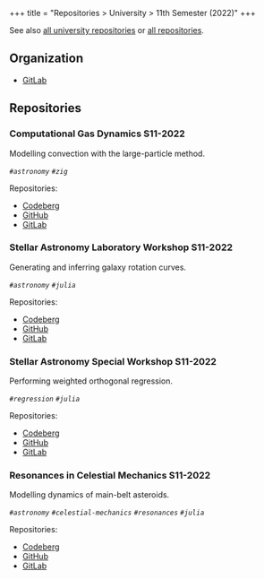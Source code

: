 +++
title = "Repositories > University > 11th Semester (2022)"
+++

See also [all university repositories](@/notes/Repositories/University/_index.md) or [all repositories](@/notes/Repositories/_index.md).

## Organization

- [GitLab](https://gitlab.com/paveloom-g/university/s11-2022)

## Repositories

### Computational Gas Dynamics S11-2022

Modelling convection with the large-particle method.

*`#astronomy` `#zig`*

Repositories:

- [Codeberg](https://codeberg.org/paveloom-university/Computational-Gas-Dynamics-S11-2022)
- [GitHub](https://github.com/paveloom-university/Computational-Gas-Dynamics-S11-2022)
- [GitLab](https://gitlab.com/paveloom-g/university/s11-2022/computational-gas-dynamics)

### Stellar Astronomy Laboratory Workshop S11-2022

Generating and inferring galaxy rotation curves.

*`#astronomy` `#julia`*

Repositories:

- [Codeberg](https://codeberg.org/paveloom-university/Stellar-Astronomy-Laboratory-Workshop-S11-2022)
- [GitHub](https://github.com/paveloom-university/Stellar-Astronomy-Laboratory-Workshop-S11-2022)
- [GitLab](https://gitlab.com/paveloom-g/university/s11-2022/stellar-astronomy-laboratory-workshop)

### Stellar Astronomy Special Workshop S11-2022

Performing weighted orthogonal regression.

*`#regression` `#julia`*

Repositories:

- [Codeberg](https://codeberg.org/paveloom-university/Stellar-Astronomy-Special-Workshop-S11-2022)
- [GitHub](https://github.com/paveloom-university/Stellar-Astronomy-Special-Workshop-S11-2022)
- [GitLab](https://gitlab.com/paveloom-g/university/s11-2022/stellar-astronomy-special-workshop)

### Resonances in Celestial Mechanics S11-2022

Modelling dynamics of main-belt asteroids.

*`#astronomy` `#celestial-mechanics` `#resonances` `#julia`*

Repositories:

- [Codeberg](https://codeberg.org/paveloom-university/Resonances-in-Celestial-Mechanics-S11-2022)
- [GitHub](https://github.com/paveloom-university/Resonances-in-Celestial-Mechanics-S11-2022)
- [GitLab](https://gitlab.com/paveloom-g/university/s11-2022/resonances-in-celestial-mechanics)
